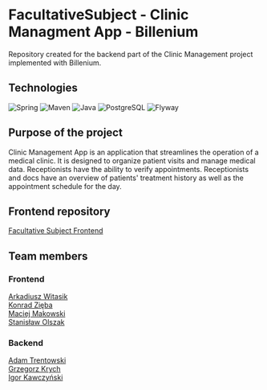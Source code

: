 # FacultativeSubject - Clinic Managment App - Billenium

Repository created for the backend part of the Clinic Management project implemented with Billenium.

## Technologies
![Spring](https://img.shields.io/badge/Spring-6DB33F?style=for-the-badge&logo=spring&logoColor=white)
![Maven](https://img.shields.io/badge/Maven-C71A36?style=for-the-badge&logo=Apache%20Maven&logoColor=white)
![Java](https://img.shields.io/badge/Java-ED8B00?style=for-the-badge&logo=openjdk&logoColor=white)
![PostgreSQL](https://img.shields.io/badge/PostgreSQL-316192?style=for-the-badge&logo=postgresql&logoColor=white)
![Flyway](https://img.shields.io/static/v1?style=for-the-badge&message=Flyway&color=CC0200&logo=Flyway&logoColor=FFFFFF&label=)

## Purpose of the project

Clinic Management App is an application that streamlines the operation of a medical clinic. It is designed to organize patient visits and manage medical data. Receptionists have the ability to verify appointments. Receptionists and docs have an overview of patients' treatment history as well as the appointment schedule for the day.

## Frontend repository
[Facultative Subject Frontend](https://github.com/ArkadiuszWitasik/Billenium-Clinic-Managment)

## Team members
### Frontend
[Arkadiusz Witasik](https://github.com/ArkadiuszWitasik)\
[Konrad Zięba](https://github.com/konradzieba)\
[Maciej Makowski](https://github.com/MaciekMakowski)\
[Stanisław Olszak](https://github.com/StachuDev)
### Backend
[Adam Trentowski](https://github.com/Primuu)\
[Grzegorz Krych](https://github.com/krychuu01)\
[Igor Kawczyński](https://github.com/IgorKawczynski)
